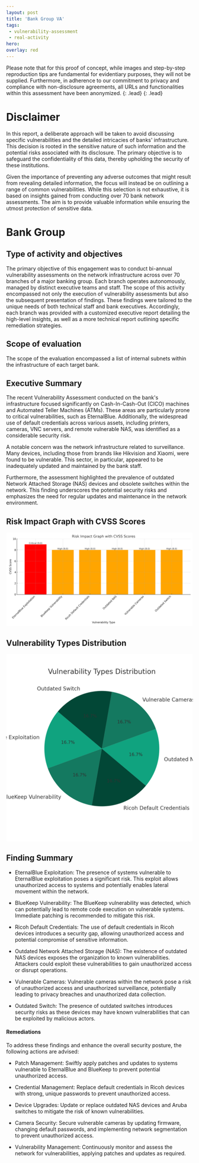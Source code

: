 ```yaml
---
layout: post
title: 'Bank Group VA'
tags:
 - vulnerability-assessment
 - real-activity
hero: 
overlay: red
---
```


Please note that for this proof of concept, while images and step-by-step reproduction tips are fundamental for evidentiary purposes, they will not be supplied. Furthermore, in adherence to our commitment to privacy and compliance with non-disclosure agreements, all URLs and functionalities within this assessment have been anonymized. {: .lead}
 {: .lead} <!--break-->

# Disclaimer 
In this report, a deliberate approach will be taken to avoid discussing specific vulnerabilities and the detailed intricacies of banks' infrastructure. This decision is rooted in the sensitive nature of such information and the potential risks associated with its disclosure. The primary objective is to safeguard the confidentiality of this data, thereby upholding the security of these institutions.

Given the importance of preventing any adverse outcomes that might result from revealing detailed information, the focus will instead be on outlining a range of common vulnerabilities. While this selection is not exhaustive, it is based on insights gained from conducting over 70 bank network assessments. The aim is to provide valuable information while ensuring the utmost protection of sensitive data.

# Bank Group

## Type of activity and objectives
The primary objective of this engagement was to conduct bi-annual vulnerability assessments on the network infrastructure across over 70 branches of a major banking group. Each branch operates autonomously, managed by distinct executive teams and staff. The scope of this activity encompassed not only the execution of vulnerability assessments but also the subsequent presentation of findings. These findings were tailored to the unique needs of both technical staff and bank executives. Accordingly, each branch was provided with a customized executive report detailing the high-level insights, as well as a more technical report outlining specific remediation strategies.
## Scope of evaluation
The scope of the evaluation encompassed a list of internal subnets within the infrastructure of each target bank.
## Executive Summary
The recent Vulnerability Assessment conducted on the bank's infrastructure focused significantly on Cash-In-Cash-Out (CICO) machines and Automated Teller Machines (ATMs). These areas are particularly prone to critical vulnerabilities, such as EternalBlue. Additionally, the widespread use of default credentials across various assets, including printers, cameras, VNC servers, and remote vulnerable NAS, was identified as a considerable security risk.

A notable concern was the network infrastructure related to surveillance. Many devices, including those from brands like Hikvision and Xiaomi, were found to be vulnerable. This sector, in particular, appeared to be inadequately updated and maintained by the bank staff.

Furthermore, the assessment highlighted the prevalence of outdated Network Attached Storage (NAS) devices and obsolete switches within the network. This finding underscores the potential security risks and emphasizes the need for regular updates and maintenance in the network environment.

## Risk Impact Graph with CVSS Scores

![](https://raw.githubusercontent.com/blitz0p3rations/blitz0p3rations.github.io/master/uploads/va1.png)

## Vulnerability Types Distribution

![](https://raw.githubusercontent.com/blitz0p3rations/blitz0p3rations.github.io/master/uploads/va2.png)

## Finding Summary
- EternalBlue Exploitation: The presence of systems vulnerable to EternalBlue exploitation poses a significant risk. This exploit allows unauthorized access to systems and potentially enables lateral movement within the network.

- BlueKeep Vulnerability: The BlueKeep vulnerability was detected, which can potentially lead to remote code execution on vulnerable systems. Immediate patching is recommended to mitigate this risk.

- Ricoh Default Credentials: The use of default credentials in Ricoh devices introduces a security gap, allowing unauthorized access and potential compromise of sensitive information.

- Outdated Network Attached Storage (NAS): The existence of outdated NAS devices exposes the organization to known vulnerabilities. Attackers could exploit these vulnerabilities to gain unauthorized access or disrupt operations.

- Vulnerable Cameras: Vulnerable cameras within the network pose a risk of unauthorized access and unauthorized surveillance, potentially leading to privacy breaches and unauthorized data collection.

- Outdated Switch: The presence of outdated switches introduces security risks as these devices may have known vulnerabilities that can be exploited by malicious actors.
#### Remediations
To address these findings and enhance the overall security posture, the following actions are advised:

- Patch Management: Swiftly apply patches and updates to systems vulnerable to EternalBlue and BlueKeep to prevent potential unauthorized access.

- Credential Management: Replace default credentials in Ricoh devices with strong, unique passwords to prevent unauthorized access.

- Device Upgrades: Update or replace outdated NAS devices and Aruba switches to mitigate the risk of known vulnerabilities.

- Camera Security: Secure vulnerable cameras by updating firmware, changing default passwords, and implementing network segmentation to prevent unauthorized access.

- Vulnerability Management: Continuously monitor and assess the network for vulnerabilities, applying patches and updates as required.
